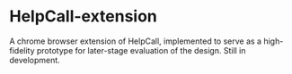 # HelpCall-extension

A chrome browser extension of HelpCall, implemented to serve as a high-fidelity prototype for later-stage evaluation of the design.
Still in development.
